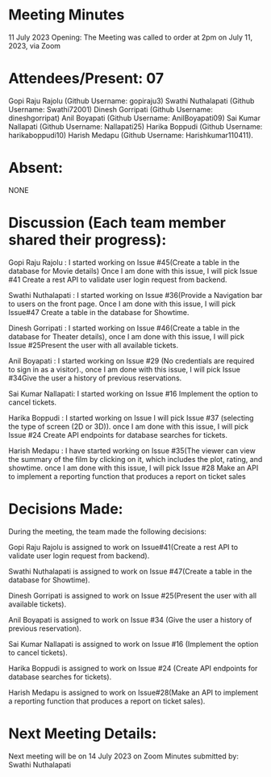 # Meeting Minutes
11 July 2023
Opening:
The Meeting was called to order at 2pm on July 11, 2023, via Zoom

# Attendees/Present: 07
Gopi Raju Rajolu (Github Username: gopiraju3)
Swathi Nuthalapati (Github Username: Swathi72001)
Dinesh Gorripati (Github Username: dineshgorripat)
Anil Boyapati (Github Username: AnilBoyapati09)
Sai Kumar Nallapati (Github Username: Nallapati25)
Harika Boppudi (Github Username: harikaboppudi10)
Harish Medapu (Github Username: Harishkumar110411).

# Absent:
NONE

# Discussion (Each team member shared their progress):
Gopi Raju Rajolu : I started working on Issue #45(Create a table in the database for Movie details) Once I am done with this issue, I will pick Issue #41 Create a rest API to validate user login request from backend.

Swathi Nuthalapati : I started working on Issue #36(Provide a Navigation bar to users on the front page. Once I am done with this issue, I will pick Issue#47 Create a table in the database for Showtime.

Dinesh Gorripati : I started working on Issue #46(Create a table in the database for Theater details), once I am done with this issue, I will pick Issue #25Present the user with all available tickets.

Anil Boyapati : I started working on Issue #29 (No credentials are required to sign in as a visitor)., once I am done with this issue, I will pick Issue #34Give the user a history of previous reservations.

Sai Kumar Nallapati: I started working on Issue #16 Implement the option to cancel tickets.

Harika Boppudi : I started working on Issue I will pick Issue #37 (selecting the type of screen (2D or 3D)). once I am done with this issue, I will pick Issue #24 Create API endpoints for database searches for tickets.

Harish Medapu : I have started working on Issue #35(The viewer can view the summary of the film by clicking on it, which includes the plot, rating, and showtime. once I am done with this issue, I will pick Issue #28 Make an API to implement a reporting function that produces a report on ticket sales

# Decisions Made:
During the meeting, the team made the following decisions:

Gopi Raju Rajolu is assigned to work on Issue#41(Create a rest API to validate user login request from backend).

Swathi Nuthalapati is assigned to work on Issue #47(Create a table in the database for Showtime).

Dinesh Gorripati is assigned to work on Issue #25(Present the user with all available tickets).

Anil Boyapati is assigned to work on Issue #34 (Give the user a history of previous reservation).

Sai Kumar Nallapati is assigned to work on Issue #16 (Implement the option to cancel tickets).

Harika Boppudi is assigned to work on Issue #24 (Create API endpoints for database searches for tickets).

Harish Medapu is assigned to work on Issue#28(Make an API to implement a reporting function that produces a report on ticket sales).

# Next Meeting Details:
Next meeting will be on 14 July 2023 on Zoom
Minutes submitted by: Swathi Nuthalapati
